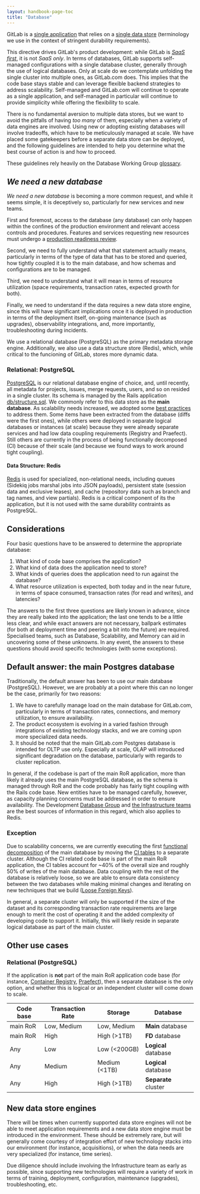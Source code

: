 ```yaml
---
layout: handbook-page-toc
title: "Database"
---
```


GitLab is a [single application](https://about.gitlab.com/handbook/product/single-application/) that relies on a [single data store](https://about.gitlab.com/handbook/product/single-application/#single-data-store) (terminology we use in the context of stringent durability requirements).

This directive drives GitLab's product development: while GitLab is [*SaaS first*](https://about.gitlab.com/direction/#product-strategy), it is not *SaaS only*. In terms of databases, GitLab supports self-managed configurations with a single database cluster, generally through the use of logical databases. Only at scale do we contemplate unfolding the single cluster into multiple ones, as GitLab.com does. This implies that the code base stays stable and can leverage flexible backend strategies to address scalability. Self-managed and GitLab.com will continue to operate as a single application, and self-managed in particular will continue to provide simplicity while offering the flexibility to scale.

There is no fundamental aversion to multiple data stores, but we want to avoid the pitfalls of having *too many* of them, especially when a variety of data engines are involved. Using new or adopting existing databases will involve tradeoffs, which have to be meticulously managed at scale. We have placed some gatekeepers before a separate data store can be deployed, and the following guidelines are intended to help you determine what the best course of action is and how to proceed.

These guidelines rely heavily on the Database Working Group [glossary](/company/team/structure/working-groups/database-scalability/#glossary).

## *We need a new database*

*We need a new database* is becoming a more common request, and while it seems simple, it is deceptively so, particularly for new services and new teams.

First and foremost, access to the database (any database) can only happen within the confines of the production environment and relevant access controls and procedures. Features and services requesting new resources must undergo a [production readiness review](https://about.gitlab.com/handbook/engineering/infrastructure/production/readiness/).

Second, we need to fully understand what that statement actually means, particularly in terms of the type of data that has to be stored and queried, how tightly coupled it is to the main database, and how schemas and configurations are to be managed. 

Third, we need to understand what it will mean in terms of resource utilization (space requirements, transaction rates, expected growth for both). 

Finally, we need to understand if the data requires a new data store engine, since this will have significant implications once it is deployed in production in terms of the deployment itself, on-going maintenance (such as upgrades), observability integrations, and, more importantly, troubleshooting during incidents.

We use a relational database (PostgreSQL) as the primary metadata storage engine. Additionally, we also use a data structure store (Redis), which, while critical to the funcioning of GitLab, stores more dynamic data.

### Relational: PostgreSQL

[PostgreSQL](https://docs.gitlab.com/ee/development/scalability.html#postgresql) is our relational database engine of choice, and, until recently, all metadata for projects, issues, merge requests, users, and so on resided in a single cluster. Its schema is managed by the Rails application [db/structure.sql](https://gitlab.com/gitlab-org/gitlab/-/blob/master/db/structure.sql). We commonly refer to this data store as the **main database**. As scalability needs increased, we adopted some [best practices](https://about.gitlab.com/handbook/engineering/architecture/practice/scalability/) to address them. Some items have been extracted from the database (diffs were the first ones), while others were deployed in separate logical databases or instances (at scale) because they were already separate services and had low data coupling requirements (Registry and Praefect). Still others are currently in the process of being functionally decomposed (CI) because of their scale (and because we found ways to work around tight coupling).

#### Data Structure: Redis

[Redis](https://docs.gitlab.com/ee/development/scalability.html#redis) is used for specialized, non-relational needs, including queues (Sidekiq jobs marshal jobs into JSON payloads), persistent state (session data and exclusive leases), and cache (repository data such as branch and tag names, and view partials). Redis is a critical component of its the application, but it is not used with the same durability contraints as PostgreSQL.

## Considerations

Four basic questions have to be answered to determine the appropriate database:

1. What kind of code base comprises the application?
1. What kind of data does the application need to store?
1. What kinds of queries does the application need to run against the database?
1. What resource utilization is expected, both today and in the near future, in terms of space consumed, transaction rates (for read and writes), and latencies?

The answers to the first three questions are likely known in advance, since they are really baked into the application; the last one tends to be a little less clear, and while exact answers are not necessary, ballpark estimates (for both at deployment time and peering a bit into the future) are required. Specialised teams, such as Database, Scalability, and Memory can aid in uncovering some of these unknowns. In any event, the answers to these questions should avoid specific technologies (with some exceptions).

## Default answer: the main Postgres database

Traditionally, the default answer has been to use our main database (PostgreSQL). However, we are probably at a point where this can no longer be the case, primarily for two reasons:

1. We have to carefully manage load on the main database for GitLab.com, particularly in terms of transaction rates, connections, and memory utilization, to ensure availability.
1. The product ecosystem is evolving in a varied fashion through integrations of existing technology stacks, and we are coming upon more specialized data needs.
1. It should be noted that the main GitLab.com Postgres database is intended for OLTP use only. Especially at scale, OLAP will introduced significant degradation on the database, particularly with regards to cluster replication.

In general, if the codebase is part of the main RoR application, more than likely it already uses the main PostgreSQL database, as the schema is managed through RoR and the code probably has fairly tight coupling with the Rails code base. New entities have to be managed carefully, however, as capacity planning concerns must be addressed in order to ensure availability. The Development [Database Group](https://about.gitlab.com/handbook/engineering/development/enablement/database/) and [the Infrastructure teams](https://about.gitlab.com/handbook/engineering/infrastructure/team) are the best sources of information in this regard, which also applies to Redis.

### Exception

Due to scalability concerns, we are currently executing the first [functional decomposition](https://gitlab.com/groups/gitlab-org/-/epics/6168) of the main database by moving the [CI tables](https://gitlab.com/groups/gitlab-org/-/epics/6167) to a separate cluster. Although the CI related code base is part of the main RoR application, the CI tables account for \~40% of the overall size and roughly 50% of writes of the main database. Data coupling with the rest of the database is relatively loose, so we are able to ensure data consistency between the two databases while making minimal changes and iterating on new techniques that we build ([Loose Foreign Keys](https://docs.gitlab.com/ee/development/database/loose_foreign_keys.html)).

In general, a separate cluster will only be supported if the size of the dataset and its corresponding transaction rate requirements are large enough to merit the cost of operating it and the added complexity of developing code to support it. Initially, this will likely reside in separate logical database as part of the main cluster.

## Other use cases

### Relational (PostgreSQL)

If the application is **not** part of the main RoR application code base (for instance, [Container Registry](https://gitlab.com/gitlab-org/container-registry), [Praefect](https://gitlab.com/gitlab-org/gitaly)), then a separate database is the only option, and whether this is logical or an independent cluster will come down to scale.

| Code base | Transaction Rate | Storage       | Database             |
| --------- | ---------------- | ------------- | -------------------- |
| main RoR  | Low, Medium      | Low, Medium   | **Main** database    |
| main RoR  | High             | High (>1TB)   | **FD** database      |
| Any       | Low              | Low (<200GB)  | **Logical** database |
| Any       | Medium           | Medium (<1TB) | **Logical** database |
| Any       | High             | High (>1TB)   | **Separate** cluster |

## New data store engines

There will be times when currently supported data store engines will not be able to meet application requirements and a new data store engine must be introduced in the environment. These should be extremely rare, but will generally come courtesy of integration effort of new technology stacks into our environment (for instance, acquisitions), or when the data needs are very specialized (for instance, time series).

Due diligence should include involving the Infrastructure team as early as possible, since supporting new technologies will require a variety of work in terms of training, deployment, configuration, maintenance (upgrades), troubleshooting, etc.
